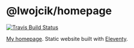 # @lwojcik/homepage
[![Travis Build Status](https://travis-ci.com/lwojcik/homepage.svg?branch=master)](https://travis-ci.com/lwojcik/homepage)

[My homepage](https://www.lukaszwojcik.net). Static website built with [Eleventy](https://www.11ty.dev/).
